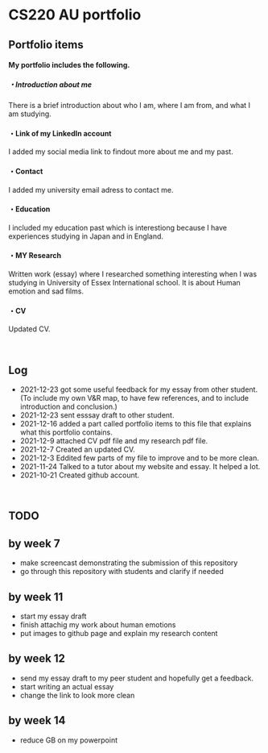 # CS220 AU portfolio

## Portfolio items
#### My portfolio includes the following.

##### ・Introduction about me 
There is a brief introduction about who I am, where I am from, and what I am studying.
#### ・Link of my LinkedIn account
I added my social media link to findout more about me and my past.
#### ・Contact
I added my university email adress to contact me.
#### ・Education
I included my education past which is interestiong because I have experiences studying in Japan and in England.
#### ・MY Research
Written work (essay) where I researched something interesting when I was studying in University of Essex International school. It is about Human emotion and sad films.
#### ・CV
Updated CV.


<br>

## Log
- 2021-12-23 got some useful feedback for my essay from other student. (To include my own V&R map, to have few references, and to include introduction and conclusion.)
- 2021-12-23 sent esssay draft to other student.
- 2021-12-16 added a part called portfolio items to this file that explains what this portfolio contains.
- 2021-12-9 attached CV pdf file and my research pdf file.
- 2021-12-7 Created an updated CV.
- 2021-12-3 Eddited few parts of my file to improve and to be more clean.
- 2021-11-24 Talked to a tutor about my website and essay. It helped a lot.
- 2021-10-21 Created github account. 


<br>

## TODO

## by week 7
- make screencast demonstrating the submission of this repository
- go through this repository with students and clarify if needed
## by week 11
- start my essay draft
- finish attachig my work about human emotions
- put images to github page and explain my research content
## by week 12
- send my essay draft to my peer student and hopefully get a feedback.
- start writing an actual essay
- change the link to look more clean 
## by week 14
- reduce GB on my powerpoint

<br>


